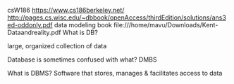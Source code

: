 csW186
https://www.cs186berkeley.net/
http://pages.cs.wisc.edu/~dbbook/openAccess/thirdEdition/solutions/ans3ed-oddonly.pdf
data modeling book
file:///home/mavu/Downloads/Kent-Dataandreality.pdf
What is DB?

large, organized collection of data

Database is sometimes confused with what?
DMBS

What is DBMS?
Software that stores, manages & facilitates access to data
